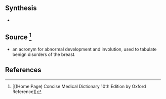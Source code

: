 ## Synthesis
- 
## Source [^1]
- an acronym for abnormal development and involution, used to tabulate benign disorders of the breast.
## References

[^1]: [[(Home Page) Concise Medical Dictionary 10th Edition by Oxford Reference]]